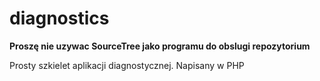 # diagnostics

**Proszę nie uzywac SourceTree jako programu do obslugi repozytorium**

Prosty szkielet aplikacji diagnostycznej. Napisany w PHP
